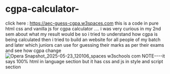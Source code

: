 # cgpa-calculator-
click here : https://aec-guess-cgpa.w3spaces.com
this is a code in pure html css and vanilla js for cgpa calculator .... i was very curious in my 2nd sem about what my result would be so i tried to understand how cgpa is being calculated then i tried to build an website for all people of my batch and later which juniors can use for guessing their marks as per their exams and see how cgpa change 
![Opera Snapshot_2025-05-23_120106_spaces w3schools com](https://github.com/user-attachments/assets/cab72272-36fc-490f-9e3c-ac557dcf3d34)
NOTE----it says 100% html in language section but it has css and js in style and script section 

